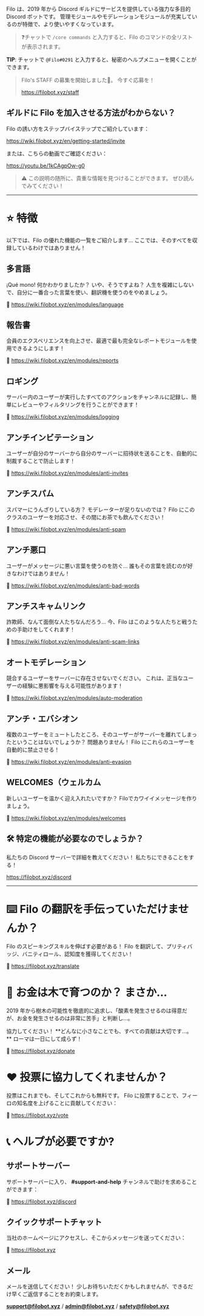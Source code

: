 Filo は、2019 年から Discord ギルドにサービスを提供している強力な多目的 Discord ボットです。 管理モジュールやモデレーションモジュールが充実しているのが特徴で、より使いやすくなっています。

> ❓チャットで `/core commands` と入力すると、Filo のコマンドの全リストが表示されます。

**TIP**: チャットで `@Filo#0291` と入力すると、秘密のヘルプメニューを開くことができます。

> Filo's STAFF の募集を開始しました💮。 今すぐ応募を！
> 
> https://filobot.xyz/staff

## ギルドに Filo を加入させる方法がわからない？

Filo の誘い方をステップバイステップでご紹介しています：

https://wiki.filobot.xyz/en/getting-started/invite

または、こちらの動画でご確認ください：

https://youtu.be/1kCAgpOw-g0

> ⚠️ この説明の随所に、貴重な情報を見つけることができます。 ぜひ読んでみてください！

---

# ⭐ 特徴

以下では、Filo の優れた機能の一覧をご紹介します... ここでは、そのすべてを収録しているわけではありません！

## 多言語

¡Qué mono! 何かわかりましたか？ いや、そうですよね？ 人生を複雑にしないで、自分に一番合った言葉を使い、翻訳機を使うのをやめましょう。

🔗 https://wiki.filobot.xyz/en/modules/language

## 報告書

会員のエクスペリエンスを向上させ、最適で最も完全なレポートモジュールを使用できるようにします！

🔗 https://wiki.filobot.xyz/en/modules/reports

## ロギング

サーバー内のユーザーが実行したすべてのアクションをチャンネルに記録し、簡単にレビューやフィルタリングを行うことができます！

🔗 https://wiki.filobot.xyz/en/modules/logging

## アンチインビテーション

ユーザーが自分のサーバーから自分のサーバーに招待状を送ることを、自動的に制裁することで防止します！

🔗 https://wiki.filobot.xyz/en/modules/anti-invites

## アンチスパム

スパマーにうんざりしている方？ モデレーターが足りないのでは？ Filo にこのクラスのユーザーを対応させ、その間にお茶でも飲んでください！

🔗 https://wiki.filobot.xyz/en/modules/anti-spam

## アンチ悪口

ユーザーがメッセージに悪い言葉を使うのを防ぐ... 誰もその言葉を読むのが好きなわけではありません！

🔗 https://wiki.filobot.xyz/en/modules/anti-bad-words

## アンチスキャムリンク

詐欺師、なんて面倒な人たちなんだろう... 今、Filo はこのような人たちと戦うための手助けをしてくれます！

🔗 https://wiki.filobot.xyz/en/modules/anti-scam-links

## オートモデレーション

競合するユーザーをサーバーに存在させないでください。 これは、正当なユーザーの経験に悪影響を与える可能性があります！

🔗 https://wiki.filobot.xyz/en/modules/auto-moderation

## アンチ・エバシオン

複数のユーザーをミュートしたところ、そのユーザーがサーバーを離れてしまったということはないでしょうか？ 問題ありません！ Filo にこれらのユーザーを自動的に禁止させる！

🔗 https://wiki.filobot.xyz/en/modules/anti-evasion

## WELCOMES（ウェルカム

新しいユーザーを温かく迎え入れたいですか？ Filoでカワイイメッセージを作りましょう。

🔗 https://wiki.filobot.xyz/en/modules/welcomes

## 🛠️ 特定の機能が必要なのでしょうか？

私たちの Discord サーバーで詳細を教えてください！ 私たちにできることをする！

https://filobot.xyz/discord

---

# ⌨️ Filo の翻訳を手伝っていただけませんか？

Filo のスピーキングスキルを伸ばす必要がある！ Filo を翻訳して、プリティバッジ、バニティロール、認知度を獲得してください！

🔗 https://filobot.xyz/translate

# 🌳 お金は木で育つのか？ まさか...

2019 年から樹木の可能性を徹底的に追求し、「酸素を発生させるのは得意だが、お金を発生させるのは非常に苦手」と判断し...。

協力してください！ **どんなに小さなことでも、すべての貢献は大切です...。 ** ローマは一日にして成らず！

🔗 https://filobot.xyz/donate

# ❤️ 投票に協力してくれませんか？

投票はこれまでも、そしてこれからも無料です。 Filo に投票することで、フィーロの知名度を上げることに貢献してください：

🔗 https://filobot.xyz/vote

# 📞 ヘルプが必要ですか?

## サポートサーバー

サポートサーバーに入り、 **#support-and-help** チャンネルで助けを求めることができます：

🔗 https://filobot.xyz/discord

## クイックサポートチャット

当社のホームページにアクセスし、そこからメッセージを送ってください：

🔗 https://filobot.xyz

## メール

メールを送信してください！ 少しお待ちいただくかもしれませんが、できるだけ早くご返信することをお約束します。

**support@filobot.xyz** / **admin@filobot.xyz** / **safety@filobot.xyz**
